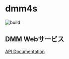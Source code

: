 # dmm4s

![build](https://github.com/SuzumiyaAoba/dmm4s/workflows/Scala%20CI/badge.svg?branch=master)

## DMM Webサービス

[API Documentation](https://affiliate.dmm.com/api/)

